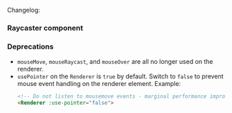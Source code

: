 Changelog:

### Raycaster component


### Deprecations

* `mouseMove`, `mouseRaycast`, and `mouseOver` are all no longer used on the renderer.
* `usePointer` on the `Renderer` is `true` by default. Switch to `false` to prevent mouse event handling on the renderer element. Example:
    ```html
    <!-- Do not listen to mousemove events - marginal performance improvement -->
    <Renderer :use-pointer="false">
    ```